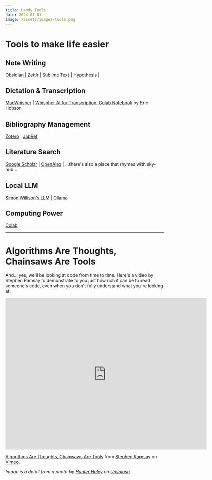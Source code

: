 ```yaml
---
title: Handy Tools
date: 2024-01-01
image: /assets/images/tools.png
---
```


# Tools to make life easier

## Note Writing

[Obsidian](https://obsidian.md) |
[Zettlr](https://www.zettlr.com/) |
[Sublime Text](https://www.sublimetext.com/) |
[Hypothesis](https://hypothes.is) |

## Dictation & Transcription

[MacWhisper](https://goodsnooze.gumroad.com/l/macwhisper) |
[Whispher AI for Transcription, Colab Notebook](https://colab.research.google.com/github/XLabCU/useful_notebooks/blob/main/Google_Colab_Notebook_for_Transcription_using_Whisper_AI.ipynb) by Eric Hobson

## Bibliography Management

[Zotero](https://zotero.org) |
[JabRef](https://docs.jabref.org/)

## Literature Search

[Google Scholar](https://scholar.google.com) |
[OpenAlex](https://openalex.org/) |
...there's also a place that rhymes with sky-hub...

## Local LLM

[Simon Willison's LLM](https://llm.datasette.io) |
[Ollama](https://ollama.com/)

## Computing Power

[Colab](https://colab.research.google.com)

---

# Algorithms Are Thoughts, Chainsaws Are Tools

And... yes, we'll be looking at code from time to time. Here's a video by Stephen Ramsay to demonstrate to you just how rich it can be to read someone's code, even when you don't fully understand what you're looking at:

<iframe src="https://player.vimeo.com/video/699880166?h=65fc87127d" width="640" height="480" frameborder="0" allow="autoplay; fullscreen; picture-in-picture" allowfullscreen></iframe>
<p><a href="https://vimeo.com/699880166">Algorithms Are Thoughts, Chainsaws Are Tools</a> from <a href="https://vimeo.com/user172491611">Stephen Ramsay</a> on <a href="https://vimeo.com">Vimeo</a>.</p>

_Image is a detail from a photo by <a href="https://unsplash.com/@hnhmarketing?utm_content=creditCopyText&utm_medium=referral&utm_source=unsplash">Hunter Haley</a> on <a href="https://unsplash.com/photos/four-handheld-tools-on-board-s8OO2-t-HmQ">Unsplash</a>_

